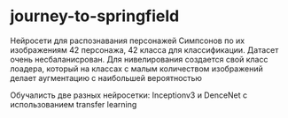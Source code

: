 # journey-to-springfield
Нейросети для распознавания персонажей Симпсонов по их изображениям
42 персонажа, 42 класса для классификации. Датасет очень несбаланисрован. Для нивелирования 
создается свой класс лоадера, который на классах с малым количеством изображений делает аугментацию с наибольшей
вероятностью

Обучалисть две разных нейросетки: Inceptionv3 и DenceNet с использованием transfer learning